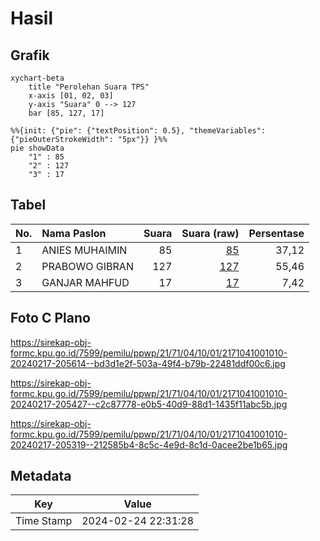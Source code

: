# Hasil

## Grafik

```mermaid
xychart-beta
    title "Perolehan Suara TPS"
    x-axis [01, 02, 03]
    y-axis "Suara" 0 --> 127
    bar [85, 127, 17]
```

```mermaid
%%{init: {"pie": {"textPosition": 0.5}, "themeVariables": {"pieOuterStrokeWidth": "5px"}} }%%
pie showData
    "1" : 85
    "2" : 127
    "3" : 17
```

## Tabel

| No. | Nama Paslon    | Suara | Suara (raw) | Persentase |
|:--- |:-------------- | -----:| -----------:| ----------:|
| 1   | ANIES MUHAIMIN | 85    | [85][p-1]   | 37,12      |
| 2   | PRABOWO GIBRAN | 127   | [127][p-2]  | 55,46      |
| 3   | GANJAR MAHFUD  | 17    | [17][p-3]   | 7,42       |


[p-1]: https://github.com/gigit-pemilu/pemilu-2024-21-kepulauan-riau/blob/main/pilpres/hitung-suara/sub/21-kepulauan-riau/sub/71-kota-batam/sub/04-nongsa/sub/1001-sambau/sub/010-tps/sub/paslon-1.txt
[p-2]: https://github.com/gigit-pemilu/pemilu-2024-21-kepulauan-riau/blob/main/pilpres/hitung-suara/sub/21-kepulauan-riau/sub/71-kota-batam/sub/04-nongsa/sub/1001-sambau/sub/010-tps/sub/paslon-2.txt
[p-3]: https://github.com/gigit-pemilu/pemilu-2024-21-kepulauan-riau/blob/main/pilpres/hitung-suara/sub/21-kepulauan-riau/sub/71-kota-batam/sub/04-nongsa/sub/1001-sambau/sub/010-tps/sub/paslon-3.txt

## Foto C Plano

https://sirekap-obj-formc.kpu.go.id/7599/pemilu/ppwp/21/71/04/10/01/2171041001010-20240217-205614--bd3d1e2f-503a-49f4-b79b-22481ddf00c6.jpg

https://sirekap-obj-formc.kpu.go.id/7599/pemilu/ppwp/21/71/04/10/01/2171041001010-20240217-205427--c2c87778-e0b5-40d9-88d1-1435f11abc5b.jpg

https://sirekap-obj-formc.kpu.go.id/7599/pemilu/ppwp/21/71/04/10/01/2171041001010-20240217-205319--212585b4-8c5c-4e9d-8c1d-0acee2be1b65.jpg


## Metadata

| Key        | Value               |
| ---------- | ------------------- |
| Time Stamp | 2024-02-24 22:31:28 |



